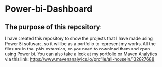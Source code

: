 # Power-bi-Dashboard
## The purpose of this repository:
  I have created this repository to show the projects that I have made using Power Bi software, so it will be as a portfolio to represent my works.
  All the files are in the .pbix extension, so you need to download them and open using Power bi.
  You can also take a look at my portfolio on Maven Analytics via this link: https://www.mavenanalytics.io/profile/ali-housein/132827688
